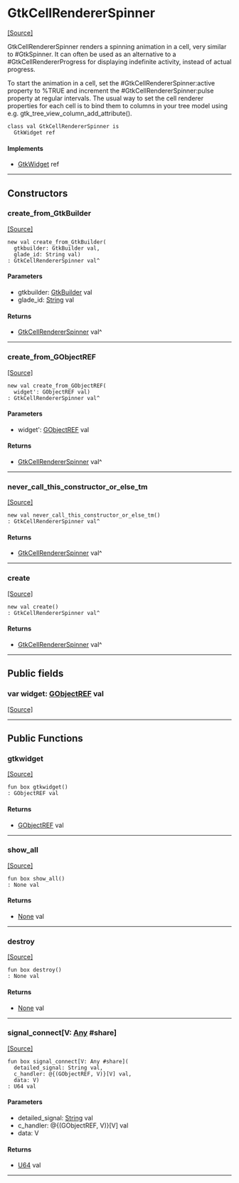 # GtkCellRendererSpinner
<span class="source-link">[[Source]](src/gtk3/GtkCellRendererSpinner.md#L6)</span>

GtkCellRendererSpinner renders a spinning animation in a cell, very
similar to #GtkSpinner. It can often be used as an alternative
to a #GtkCellRendererProgress for displaying indefinite activity,
instead of actual progress.

To start the animation in a cell, set the #GtkCellRendererSpinner:active
property to %TRUE and increment the #GtkCellRendererSpinner:pulse property
at regular intervals. The usual way to set the cell renderer properties
for each cell is to bind them to columns in your tree model using e.g.
gtk_tree_view_column_add_attribute().


```pony
class val GtkCellRendererSpinner is
  GtkWidget ref
```

#### Implements

* [GtkWidget](gtk3-GtkWidget.md) ref

---

## Constructors

### create_from_GtkBuilder
<span class="source-link">[[Source]](src/gtk3/GtkCellRendererSpinner.md#L23)</span>


```pony
new val create_from_GtkBuilder(
  gtkbuilder: GtkBuilder val,
  glade_id: String val)
: GtkCellRendererSpinner val^
```
#### Parameters

*   gtkbuilder: [GtkBuilder](gtk3-GtkBuilder.md) val
*   glade_id: [String](builtin-String.md) val

#### Returns

* [GtkCellRendererSpinner](gtk3-GtkCellRendererSpinner.md) val^

---

### create_from_GObjectREF
<span class="source-link">[[Source]](src/gtk3/GtkCellRendererSpinner.md#L26)</span>


```pony
new val create_from_GObjectREF(
  widget': GObjectREF val)
: GtkCellRendererSpinner val^
```
#### Parameters

*   widget': [GObjectREF](gtk3-..-gobject-GObjectREF.md) val

#### Returns

* [GtkCellRendererSpinner](gtk3-GtkCellRendererSpinner.md) val^

---

### never_call_this_constructor_or_else_tm
<span class="source-link">[[Source]](src/gtk3/GtkCellRendererSpinner.md#L29)</span>


```pony
new val never_call_this_constructor_or_else_tm()
: GtkCellRendererSpinner val^
```

#### Returns

* [GtkCellRendererSpinner](gtk3-GtkCellRendererSpinner.md) val^

---

### create
<span class="source-link">[[Source]](src/gtk3/GtkCellRendererSpinner.md#L33)</span>


```pony
new val create()
: GtkCellRendererSpinner val^
```

#### Returns

* [GtkCellRendererSpinner](gtk3-GtkCellRendererSpinner.md) val^

---

## Public fields

### var widget: [GObjectREF](gtk3-..-gobject-GObjectREF.md) val
<span class="source-link">[[Source]](src/gtk3/GtkCellRendererSpinner.md#L19)</span>



---

## Public Functions

### gtkwidget
<span class="source-link">[[Source]](src/gtk3/GtkCellRendererSpinner.md#L21)</span>


```pony
fun box gtkwidget()
: GObjectREF val
```

#### Returns

* [GObjectREF](gtk3-..-gobject-GObjectREF.md) val

---

### show_all
<span class="source-link">[[Source]](src/gtk3/GtkWidget.md#L4)</span>


```pony
fun box show_all()
: None val
```

#### Returns

* [None](builtin-None.md) val

---

### destroy
<span class="source-link">[[Source]](src/gtk3/GtkWidget.md#L7)</span>


```pony
fun box destroy()
: None val
```

#### Returns

* [None](builtin-None.md) val

---

### signal_connect\[V: [Any](builtin-Any.md) #share\]
<span class="source-link">[[Source]](src/gtk3/GtkWidget.md#L10)</span>


```pony
fun box signal_connect[V: Any #share](
  detailed_signal: String val,
  c_handler: @{(GObjectREF, V)}[V] val,
  data: V)
: U64 val
```
#### Parameters

*   detailed_signal: [String](builtin-String.md) val
*   c_handler: @{(GObjectREF, V)}[V] val
*   data: V

#### Returns

* [U64](builtin-U64.md) val

---

